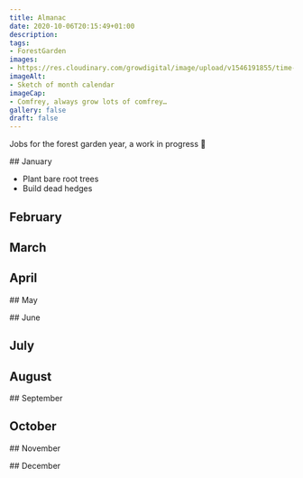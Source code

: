 ```yaml
---
title: Almanac
date: 2020-10-06T20:15:49+01:00
description: 
tags: 
- ForestGarden
images: 
- https://res.cloudinary.com/growdigital/image/upload/v1546191855/time-calendar.jpg
imageAlt:
- Sketch of month calendar
imageCap:
- Comfrey, always grow lots of comfrey…
gallery: false
draft: false
---
```


Jobs for the forest garden year, a work in progress 🙂

## January

* Plant bare root trees
* Build dead hedges

## February

## March

## April

## May

## June

## July

## August

## September

## October

## November

## December
